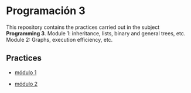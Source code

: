 # Programación 3

This repository contains the practices carried out in the subject **Programming 3**.
Module 1: inheritance, lists, binary and general trees, etc.
Module 2: Graphs, execution efficiency, etc.

## Practices

- [módulo 1](mod1%20arboles,%20listas/)

- [módulo 2][def]

[def]: mod2%20grafos/
